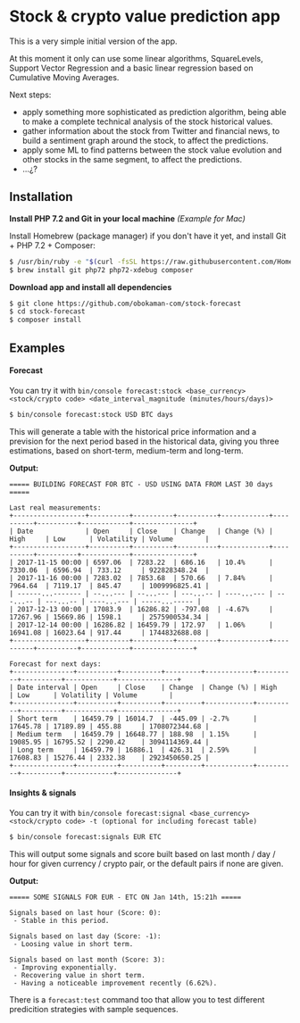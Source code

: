# Stock & crypto value prediction app

This is a very simple initial version of the app.

At this moment it only can use some linear algorithms, SquareLevels, Support Vector Regression and a basic linear regression based on Cumulative Moving Averages.

Next steps: 
* apply something more sophisticated as prediction algorithm, being able to make a complete technical analysis of the stock historical values.
* gather information about the stock from Twitter and financial news, to build a sentiment graph around the stock, to affect the predictions.
* apply some ML to find patterns between the stock value evolution and other stocks in the same segment, to affect the predictions.
* ...¿?

## Installation

**Install PHP 7.2 and Git in your local machine** *(Example for Mac)*

Install Homebrew (package manager) if you don't have it yet, and install Git + PHP 7.2 + Composer:

```bash
$ /usr/bin/ruby -e "$(curl -fsSL https://raw.githubusercontent.com/Homebrew/install/master/install)`
$ brew install git php72 php72-xdebug composer
```

**Download app and install all dependencies**

```bash
$ git clone https://github.com/obokaman-com/stock-forecast
$ cd stock-forecast
$ composer install
```

## Examples

#### Forecast  

You can try it with `bin/console forecast:stock <base_currency> <stock/crypto code> <date_interval_magnitude (minutes/hours/days)>`

```bash
$ bin/console forecast:stock USD BTC days
``` 

This will generate a table with the historical price information and a prevision for the next period based in the historical data, giving you three estimations, 
based on short-term, medium-term and long-term.

**Output:**

```
===== BUILDING FORECAST FOR BTC - USD USING DATA FROM LAST 30 days =====

Last real measurements:
+------------------+----------+----------+----------+------------+----------+----------+------------+---------------+
| Date             | Open     | Close    | Change   | Change (%) | High     | Low      | Volatility | Volume        |
+------------------+----------+----------+----------+------------+----------+----------+------------+---------------+
| 2017-11-15 00:00 | 6597.06  | 7283.22  | 686.16   | 10.4%      | 7330.06  | 6596.94  | 733.12     | 922828348.24  |
| 2017-11-16 00:00 | 7283.02  | 7853.68  | 570.66   | 7.84%      | 7964.64  | 7119.17  | 845.47     | 1009996825.41 |
| ------...------- | --...--- | --...--- | ---...-- | ----...--- | ---...-- | ---...-- | ----...--- | -----...----- |
| 2017-12-13 00:00 | 17083.9  | 16286.82 | -797.08  | -4.67%     | 17267.96 | 15669.86 | 1598.1     | 2575900534.34 |
| 2017-12-14 00:00 | 16286.82 | 16459.79 | 172.97   | 1.06%      | 16941.08 | 16023.64 | 917.44     | 1744832688.08 |
+------------------+----------+----------+----------+------------+----------+----------+------------+---------------+

Forecast for next days:
+---------------+----------+----------+---------+------------+----------+----------+------------+---------------+
| Date interval | Open     | Close    | Change  | Change (%) | High     | Low      | Volatility | Volume        |
+---------------+----------+----------+---------+------------+----------+----------+------------+---------------+
| Short term    | 16459.79 | 16014.7  | -445.09 | -2.7%      | 17645.78 | 17189.89 | 455.88     | 1708072344.68 |
| Medium term   | 16459.79 | 16648.77 | 188.98  | 1.15%      | 19085.95 | 16795.52 | 2290.42    | 3094114369.44 |
| Long term     | 16459.79 | 16886.1  | 426.31  | 2.59%      | 17608.83 | 15276.44 | 2332.38    | 2923450650.25 |
+---------------+----------+----------+---------+------------+----------+----------+------------+---------------+

```

#### Insights & signals  

You can try it with `bin/console forecast:signal <base_currency> <stock/crypto code> -t (optional for including forecast table)`

```bash
$ bin/console forecast:signals EUR ETC
``` 

This will output some signals and score built based on last month / day / hour for given currency / crypto pair, or the default pairs if
none are given. 

**Output:**

```
===== SOME SIGNALS FOR EUR - ETC ON Jan 14th, 15:21h =====

Signals based on last hour (Score: 0):
 - Stable in this period.

Signals based on last day (Score: -1):
 - Loosing value in short term.

Signals based on last month (Score: 3):
 - Improving exponentially.
 - Recovering value in short term.
 - Having a noticeable improvement recently (6.62%).
```

There is a `forecast:test` command too that allow you to test different predicition strategies with sample sequences.

